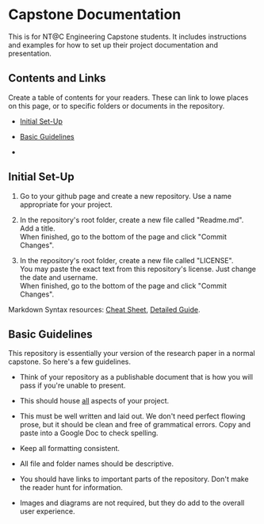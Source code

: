# Capstone Documentation

This is for NT@C Engineering Capstone students.  It includes instructions and examples for how to set up their project documentation and presentation.


## Contents and Links

Create a table of contents for your readers.  These can link to lowe places on this page, or to specific folders or documents in the repository.

* [Initial Set-Up](https://github.com/rhunter-NTatC/Capstone_Documentation_Sample#initial-set-up)

* [Basic Guidelines](https://github.com/rhunter-NTatC/Capstone_Documentation_Sample#basic-guidelines)

*  


## Initial Set-Up

1.  Go to your github page and create a new repository.  Use a name appropriate for your project.

1.  In the repository's root folder, create a new file called "Readme.md".<br>
    Add a title.<br>
    When finished, go to the bottom of the page and click "Commit Changes".
  
1.  In the repository's root folder, create a new file called "LICENSE".<br>
    You may paste the exact text from this repository's license.  Just change the date and username.<br>
    When finished, go to the bottom of the page and click "Commit Changes".

Markdown Syntax resources: [Cheat Sheet](https://github.com/tchapi/markdown-cheatsheet), [Detailed Guide](https://www.markdownguide.org/basic-syntax/).


## Basic Guidelines

This repository is essentially your version of the research paper in a normal capstone.  So here's a few guidelines.

* Think of your repository as a publishable document that is how you will pass if you're unable to present.

* This should house <ins>all</ins> aspects of your project.

* This must be well written and laid out.  We don't need perfect flowing prose, but it should be clean and free of grammatical errors.  Copy and paste into a Google Doc to check spelling.

* Keep all formatting consistent.

* All file and folder names should be descriptive.

* You should have links to important parts of the repository.  Don't make the reader hunt for information.

* Images and diagrams are not required, but they do add to the overall user experience.

